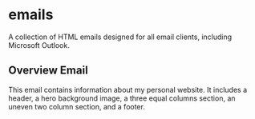 # emails

A collection of HTML emails designed for all email clients, including Microsoft Outlook.

## Overview Email

This email contains information about my personal website. It includes a header, a hero background image, a three equal columns section, an uneven two column section, and a footer.
